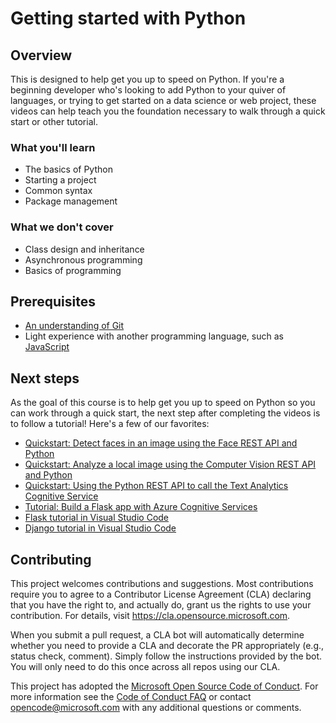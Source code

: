 # Getting started with Python

## Overview

This is designed to help get you up to speed on Python. If you're a beginning developer who's looking to add Python to your quiver of languages, or trying to get started on a data science or web project, these videos can help teach you the foundation necessary to walk through a quick start or other tutorial.

### What you'll learn

- The basics of Python
- Starting a project
- Common syntax
- Package management

### What we don't cover

- Class design and inheritance
- Asynchronous programming
- Basics of programming

## Prerequisites

- [An understanding of Git](https://git-scm.com/book/en/v1/Getting-Started)
- Light experience with another programming language, such as [JavaScript](https://www.edx.org/course/javascript-introduction)

## Next steps

As the goal of this course is to help get you up to speed on Python so you can work through a quick start, the next step after completing the videos is to follow a tutorial! Here's a few of our favorites:

- [Quickstart: Detect faces in an image using the Face REST API and Python](https://docs.microsoft.com/en-us/azure/cognitive-services/face/QuickStarts/Python?WT.mc_id=python-c9-niner)
- [Quickstart: Analyze a local image using the Computer Vision REST API and Python](https://docs.microsoft.com/en-us/azure/cognitive-services/computer-vision/quickstarts/python-disk?WT.mc_id=python-c9-niner)
- [Quickstart: Using the Python REST API to call the Text Analytics Cognitive Service](https://docs.microsoft.com/en-us/azure/cognitive-services/Text-Analytics/quickstarts/python?WT.mc_id=python-c9-niner)
- [Tutorial: Build a Flask app with Azure Cognitive Services](https://docs.microsoft.com/en-us/azure/cognitive-services/translator/tutorial-build-flask-app-translation-synthesis)
- [Flask tutorial in Visual Studio Code](https://code.visualstudio.com/docs/python/tutorial-flask?WT.mc_id=python-c9-niner)
- [Django tutorial in Visual Studio Code](https://code.visualstudio.com/docs/python/tutorial-django?WT.mc_id=python-c9-niner)

## Contributing

This project welcomes contributions and suggestions.  Most contributions require you to agree to a
Contributor License Agreement (CLA) declaring that you have the right to, and actually do, grant us
the rights to use your contribution. For details, visit https://cla.opensource.microsoft.com.

When you submit a pull request, a CLA bot will automatically determine whether you need to provide
a CLA and decorate the PR appropriately (e.g., status check, comment). Simply follow the instructions
provided by the bot. You will only need to do this once across all repos using our CLA.

This project has adopted the [Microsoft Open Source Code of Conduct](https://opensource.microsoft.com/codeofconduct/).
For more information see the [Code of Conduct FAQ](https://opensource.microsoft.com/codeofconduct/faq/) or
contact [opencode@microsoft.com](mailto:opencode@microsoft.com) with any additional questions or comments.
